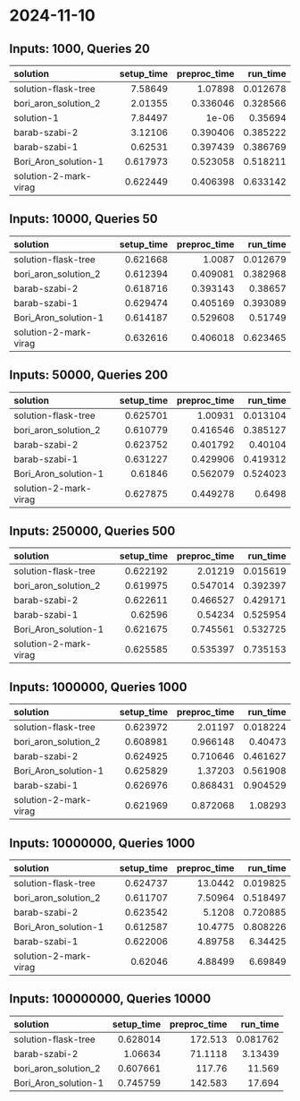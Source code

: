 # 2024-11-10

## Inputs: 1000, Queries 20

| solution              |   setup_time |   preproc_time |   run_time |
|:----------------------|-------------:|---------------:|-----------:|
| solution-flask-tree   |     7.58649  |       1.07898  |   0.012678 |
| bori_aron_solution_2  |     2.01355  |       0.336046 |   0.328566 |
| solution-1            |     7.84497  |       1e-06    |   0.35694  |
| barab-szabi-2         |     3.12106  |       0.390406 |   0.385222 |
| barab-szabi-1         |     0.62531  |       0.397439 |   0.386769 |
| Bori_Aron_solution-1  |     0.617973 |       0.523058 |   0.518211 |
| solution-2-mark-virag |     0.622449 |       0.406398 |   0.633142 |

## Inputs: 10000, Queries 50

| solution              |   setup_time |   preproc_time |   run_time |
|:----------------------|-------------:|---------------:|-----------:|
| solution-flask-tree   |     0.621668 |       1.0087   |   0.012679 |
| bori_aron_solution_2  |     0.612394 |       0.409081 |   0.382968 |
| barab-szabi-2         |     0.618716 |       0.393143 |   0.38657  |
| barab-szabi-1         |     0.629474 |       0.405169 |   0.393089 |
| Bori_Aron_solution-1  |     0.614187 |       0.529608 |   0.51749  |
| solution-2-mark-virag |     0.632616 |       0.406018 |   0.623465 |

## Inputs: 50000, Queries 200

| solution              |   setup_time |   preproc_time |   run_time |
|:----------------------|-------------:|---------------:|-----------:|
| solution-flask-tree   |     0.625701 |       1.00931  |   0.013104 |
| bori_aron_solution_2  |     0.610779 |       0.416546 |   0.385127 |
| barab-szabi-2         |     0.623752 |       0.401792 |   0.40104  |
| barab-szabi-1         |     0.631227 |       0.429906 |   0.419312 |
| Bori_Aron_solution-1  |     0.61846  |       0.562079 |   0.524023 |
| solution-2-mark-virag |     0.627875 |       0.449278 |   0.6498   |

## Inputs: 250000, Queries 500

| solution              |   setup_time |   preproc_time |   run_time |
|:----------------------|-------------:|---------------:|-----------:|
| solution-flask-tree   |     0.622192 |       2.01219  |   0.015619 |
| bori_aron_solution_2  |     0.619975 |       0.547014 |   0.392397 |
| barab-szabi-2         |     0.622611 |       0.466527 |   0.429171 |
| barab-szabi-1         |     0.62596  |       0.54234  |   0.525954 |
| Bori_Aron_solution-1  |     0.621675 |       0.745561 |   0.532725 |
| solution-2-mark-virag |     0.625585 |       0.535397 |   0.735153 |

## Inputs: 1000000, Queries 1000

| solution              |   setup_time |   preproc_time |   run_time |
|:----------------------|-------------:|---------------:|-----------:|
| solution-flask-tree   |     0.623972 |       2.01197  |   0.018224 |
| bori_aron_solution_2  |     0.608981 |       0.966148 |   0.40473  |
| barab-szabi-2         |     0.624925 |       0.710646 |   0.461627 |
| Bori_Aron_solution-1  |     0.625829 |       1.37203  |   0.561908 |
| barab-szabi-1         |     0.626976 |       0.868431 |   0.904529 |
| solution-2-mark-virag |     0.621969 |       0.872068 |   1.08293  |

## Inputs: 10000000, Queries 1000

| solution              |   setup_time |   preproc_time |   run_time |
|:----------------------|-------------:|---------------:|-----------:|
| solution-flask-tree   |     0.624737 |       13.0442  |   0.019825 |
| bori_aron_solution_2  |     0.611707 |        7.50964 |   0.518497 |
| barab-szabi-2         |     0.623542 |        5.1208  |   0.720885 |
| Bori_Aron_solution-1  |     0.612587 |       10.4775  |   0.808226 |
| barab-szabi-1         |     0.622006 |        4.89758 |   6.34425  |
| solution-2-mark-virag |     0.62046  |        4.88499 |   6.69849  |

## Inputs: 100000000, Queries 10000

| solution             |   setup_time |   preproc_time |   run_time |
|:---------------------|-------------:|---------------:|-----------:|
| solution-flask-tree  |     0.628014 |       172.513  |   0.081762 |
| barab-szabi-2        |     1.06634  |        71.1118 |   3.13439  |
| bori_aron_solution_2 |     0.607661 |       117.76   |  11.569    |
| Bori_Aron_solution-1 |     0.745759 |       142.583  |  17.694    |